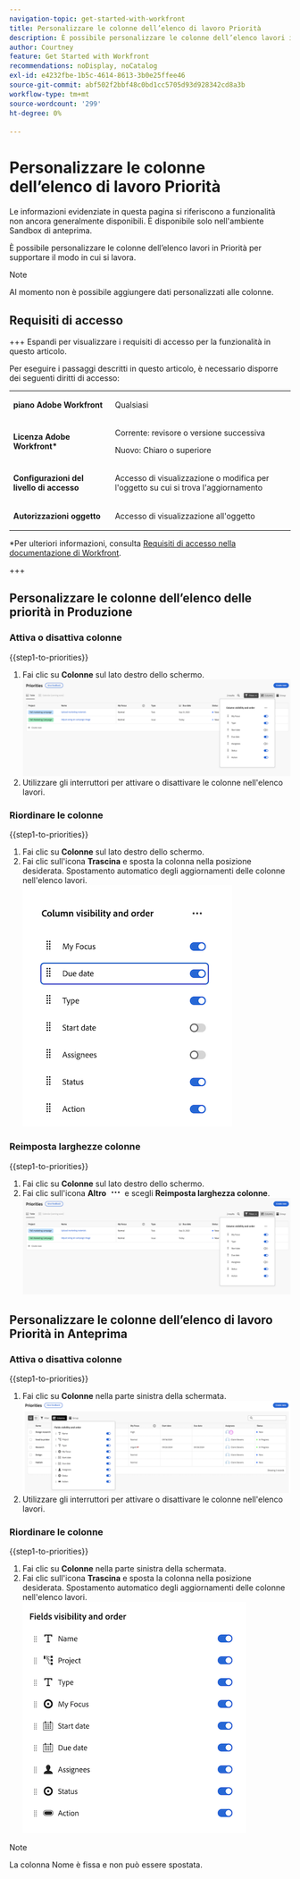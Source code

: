 ```yaml
---
navigation-topic: get-started-with-workfront
title: Personalizzare le colonne dell’elenco di lavoro Priorità
description: È possibile personalizzare le colonne dell’elenco lavori in Priorità per supportare il modo in cui si lavora.
author: Courtney
feature: Get Started with Workfront
recommendations: noDisplay, noCatalog
exl-id: e4232fbe-1b5c-4614-8613-3b0e25ffee46
source-git-commit: abf502f2bbf48c0bd1cc5705d93d928342cd8a3b
workflow-type: tm+mt
source-wordcount: '299'
ht-degree: 0%

---
```


# Personalizzare le colonne dell’elenco di lavoro Priorità

<span class="preview">Le informazioni evidenziate in questa pagina si riferiscono a funzionalità non ancora generalmente disponibili. È disponibile solo nell&#39;ambiente Sandbox di anteprima.</span>

È possibile personalizzare le colonne dell’elenco lavori in Priorità per supportare il modo in cui si lavora.

>[!NOTE]
>
>Al momento non è possibile aggiungere dati personalizzati alle colonne.

## Requisiti di accesso

+++ Espandi per visualizzare i requisiti di accesso per la funzionalità in questo articolo.

Per eseguire i passaggi descritti in questo articolo, è necessario disporre dei seguenti diritti di accesso:

<table style="table-layout:auto"> 
 <col> 
 </col> 
 <col> 
 </col> 
 <tbody> 
  <tr> 
   <td role="rowheader"><strong>piano Adobe Workfront</strong></td> 
   <td> <p>Qualsiasi</p> </td> 
  </tr> 
  <tr> 
   <td role="rowheader"><strong>Licenza Adobe Workfront*</strong></td> 
   <td> 
   <p>Corrente: revisore o versione successiva</p>
   <p>Nuovo: Chiaro o superiore</p> 
   </td> 
  </tr> 
  <tr> 
   <td role="rowheader"><strong>Configurazioni del livello di accesso</strong></td> 
   <td> <p>Accesso di visualizzazione o modifica per l'oggetto su cui si trova l'aggiornamento</p></td> 
  </tr> 
  <tr> 
   <td role="rowheader"><strong>Autorizzazioni oggetto</strong></td> 
   <td> <p>Accesso di visualizzazione all'oggetto</p></td> 
  </tr> 
 </tbody> 
</table>

*Per ulteriori informazioni, consulta [Requisiti di accesso nella documentazione di Workfront](/help/quicksilver/administration-and-setup/add-users/access-levels-and-object-permissions/access-level-requirements-in-documentation.md).

+++

## Personalizzare le colonne dell’elenco delle priorità in Produzione

### Attiva o disattiva colonne

{{step1-to-priorities}}

1. Fai clic su **Colonne** sul lato destro dello schermo.
   ![](assets/columns.png)
1. Utilizzare gli interruttori per attivare o disattivare le colonne nell&#39;elenco lavori.

### Riordinare le colonne

{{step1-to-priorities}}

1. Fai clic su **Colonne** sul lato destro dello schermo.
1. Fai clic sull&#39;icona **Trascina** e sposta la colonna nella posizione desiderata. Spostamento automatico degli aggiornamenti delle colonne nell&#39;elenco lavori.
   ![](assets/reorder-columns.png)

### Reimposta larghezze colonne

{{step1-to-priorities}}

1. Fai clic su **Colonne** sul lato destro dello schermo.
1. Fai clic sull&#39;icona **Altro** ![](assets/more-icon.png) e scegli **Reimposta larghezza colonne**.
   ![](assets/columns.png)

<div class="preview">

## Personalizzare le colonne dell’elenco di lavoro Priorità in Anteprima

### Attiva o disattiva colonne

{{step1-to-priorities}}

1. Fai clic su **Colonne** nella parte sinistra della schermata.
   ![](assets/columns-new.png)
1. Utilizzare gli interruttori per attivare o disattivare le colonne nell&#39;elenco lavori.

### Riordinare le colonne

{{step1-to-priorities}}

1. Fai clic su **Colonne** nella parte sinistra della schermata.
1. Fai clic sull&#39;icona **Trascina** e sposta la colonna nella posizione desiderata. Spostamento automatico degli aggiornamenti delle colonne nell&#39;elenco lavori.
   ![](assets/reorder-columns-new.png)

>[!NOTE]
>
>La colonna Nome è fissa e non può essere spostata.


</div>